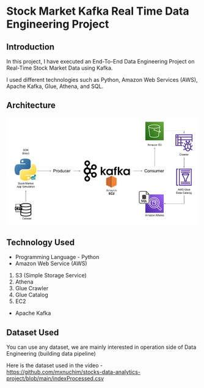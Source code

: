 # Stock Market Kafka Real Time Data Engineering Project

## Introduction 
In this project, I have executed an End-To-End Data Engineering Project on Real-Time Stock Market Data using Kafka.

I used different technologies such as Python, Amazon Web Services (AWS), Apache Kafka, Glue, Athena, and SQL.

## Architecture 
<img src="Architecture.jpg">

## Technology Used
- Programming Language - Python
- Amazon Web Service (AWS)
1. S3 (Simple Storage Service)
2. Athena
3. Glue Crawler
4. Glue Catalog
5. EC2
- Apache Kafka


## Dataset Used
You can use any dataset, we are mainly interested in operation side of Data Engineering (building data pipeline) 

Here is the dataset used in the video - https://github.com/mxnuchim/stocks-data-analytics-project/blob/main/indexProcessed.csv
